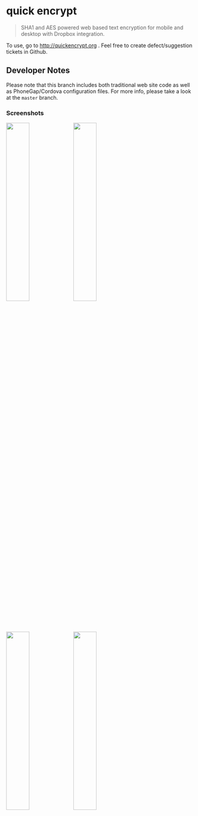 quick encrypt
================

> SHA1 and AES powered web based text encryption for mobile and desktop with Dropbox integration.

To use, go to http://quickencrypt.org . Feel free to create defect/suggestion tickets in Github.

## Developer Notes 

Please note that this branch includes both traditional web site code as well as PhoneGap/Cordova configuration files. For more info, please take a look at the `master` branch.


### Screenshots

<img src="https://raw.githubusercontent.com/khilnani/quickencrypt/gh-pages/docs/screenshots/ios4-1.png" width="35%" />

<img src="https://raw.githubusercontent.com/khilnani/quickencrypt/gh-pages/docs/screenshots/ios4-2.png" width="35%" />

<img src="https://raw.githubusercontent.com/khilnani/quickencrypt/gh-pages/docs/screenshots/ios4-3.png" width="35%" />

<img src="https://raw.githubusercontent.com/khilnani/quickencrypt/gh-pages/docs/screenshots/ipad-2.png" width="35%" />
